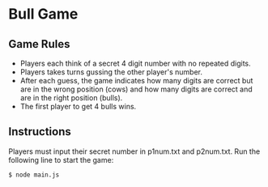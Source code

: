 # Bull Game

## Game Rules
* Players each think of a secret 4 digit number with no repeated digits.
* Players takes turns gussing the other player's number.
* After each guess, the game indicates how many digits are correct but are in the wrong position (cows) and how many digits are correct and are in the right position (bulls). 
* The first player to get 4 bulls wins.

## Instructions
Players must input their secret number in p1num.txt and p2num.txt.
Run the following line to start the game:
```
$ node main.js
```
